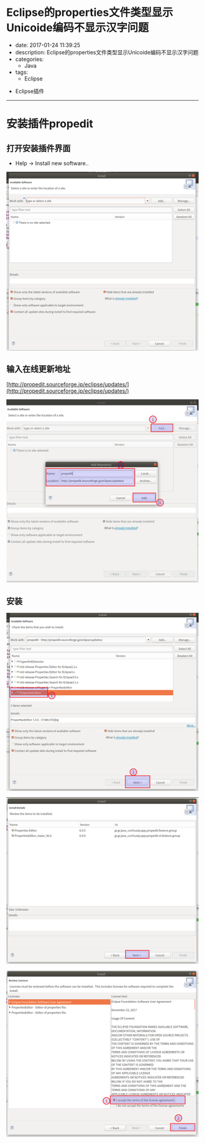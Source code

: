 #   Eclipse的properties文件类型显示Unicoide编码不显示汉字问题
+ date: 2017-01-24 11:39:25
+ description: Eclipse的properties文件类型显示Unicoide编码不显示汉字问题
+ categories:
  - Java
+ tags:
  - Eclipse
- Eclipse插件
---
#   安装插件propedit

##  打开安装插件界面
+   Help -> Install new software..

![](../images/2020/01/20200124001.png)

##  输入在线更新地址
[http://propedit.sourceforge.jp/eclipse/updates/](http://propedit.sourceforge.jp/eclipse/updates/)

![](../images/2020/01/20200124002.png)

##  安装
![](../images/2020/01/20200124003.png)

![](../images/2020/01/20200124004.png)

![](../images/2020/01/20200124005.png)


